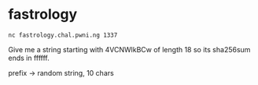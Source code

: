 # fastrology

`nc fastrology.chal.pwni.ng 1337`


Give me a string starting with 4VCNWlkBCw of length 18 so its sha256sum ends in ffffff.

prefix -> random string, 10 chars
